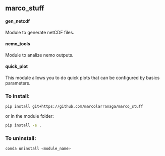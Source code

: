 ## marco_stuff

#### gen_netcdf
Module to generate netCDF files.

#### nemo_tools
Module to analize nemo outputs.

#### quick_plot
This module allows you to do quick plots that can be configured by basics parameters.

### To install:
```bash
pip install git+https://github.com/marcolarranaga/marco_stuff
```
or in the module folder:
```bash
pip install -e .
```

### To uninstall:
```bash
conda uninstall <module_name>
```
